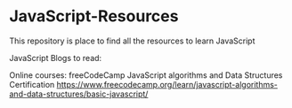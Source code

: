 # JavaScript-Resources
This repository is place to find all the resources to learn JavaScript

JavaScript Blogs to read:

Online courses:
freeCodeCamp JavaScript algorithms and Data Structures Certification
https://www.freecodecamp.org/learn/javascript-algorithms-and-data-structures/basic-javascript/

